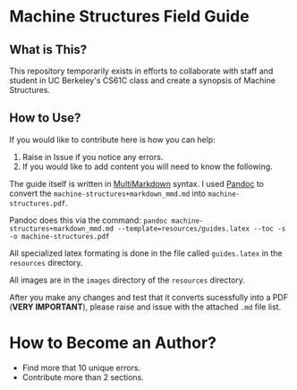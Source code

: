 # Machine Structures Field Guide

## What is This?
This repository temporarily exists in efforts to collaborate with staff and student in UC Berkeley's CS61C class and create a synopsis of Machine Structures. 

## How to Use?
If you would like to contribute here is how you can help:
1. Raise in Issue if you notice any errors.
2. If you would like to add content you will need to know the following.

The guide itself is written in [MultiMarkdown](http://fletcherpenney.net/multimarkdown/) syntax.
I used [Pandoc](johnmacfarlane.net/pandoc/) to convert the `machine-structures+markdown_mmd.md` into `machine-structures.pdf`. 

Pandoc does this via the command: 
`pandoc machine-structures+markdown_mmd.md --template=resources/guides.latex --toc -s -o machine-structures.pdf` 

All specialized latex formating is done in the file called `guides.latex` in the `resources` directory. 

All images are in the `images` directory of the  `resources` directory. 

After you make any changes and test that it converts sucessfully into a PDF (**VERY IMPORTANT**), please raise and issue with the attached `.md` file list. 

# How to Become an Author?
- Find more that 10 unique errors.
- Contribute more than 2 sections.

